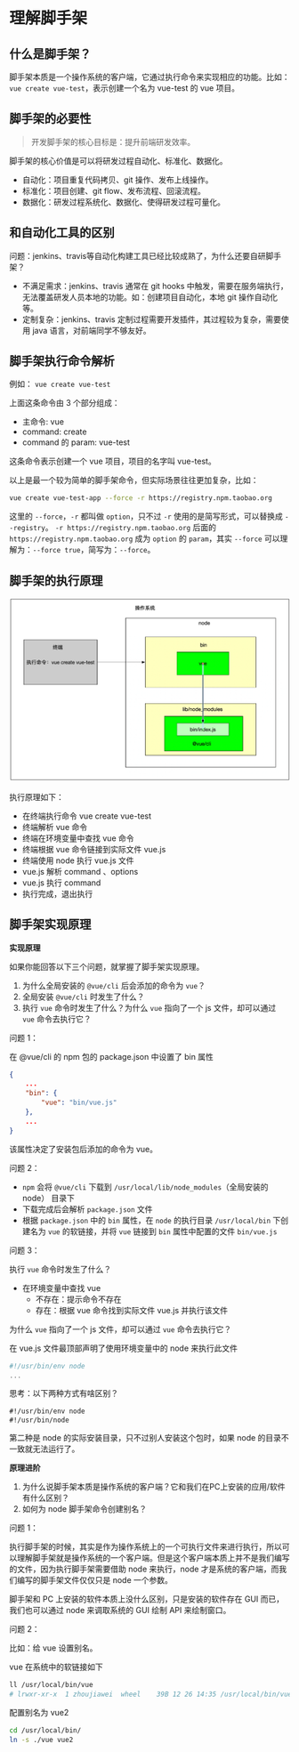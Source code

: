 # 理解脚手架

## 什么是脚手架？

脚手架本质是一个操作系统的客户端，它通过执行命令来实现相应的功能。比如：`vue create vue-test`，表示创建一个名为 vue-test 的 vue 项目。

## 脚手架的必要性

> 开发脚手架的核心目标是：提升前端研发效率。

脚手架的核心价值是可以将研发过程自动化、标准化、数据化。

- 自动化：项目重复代码拷贝、git 操作、发布上线操作。
- 标准化：项目创建、git flow、发布流程、回滚流程。
- 数据化：研发过程系统化、数据化、使得研发过程可量化。

## 和自动化工具的区别

问题：jenkins、travis等自动化构建工具已经比较成熟了，为什么还要自研脚手架？

- 不满足需求：jenkins、travis 通常在 git hooks 中触发，需要在服务端执行，无法覆盖研发人员本地的功能。如：创建项目自动化，本地 git 操作自动化等。
- 定制复杂：jenkins、travis 定制过程需要开发插件，其过程较为复杂，需要使用 java 语言，对前端同学不够友好。

## 脚手架执行命令解析

例如： `vue create vue-test`

上面这条命令由 3 个部分组成：

- 主命令: vue
- command: create
- command 的 param: vue-test

这条命令表示创建一个 vue 项目，项目的名字叫 vue-test。

以上是最一个较为简单的脚手架命令，但实际场景往往更加复杂，比如：

```bash
vue create vue-test-app --force -r https://registry.npm.taobao.org
```

这里的 `--force`，`-r` 都叫做 `option`，只不过 `-r` 使用的是简写形式，可以替换成 `--registry`。
`-r https://registry.npm.taobao.org` 后面的 `https://registry.npm.taobao.org` 成为 `option` 的 `param`，其实 `--force` 可以理解为：`--force true`，简写为：`--force`。

## 脚手架的执行原理

![执行原理](images/02-1.png)

执行原理如下：

- 在终端执行命令 vue create vue-test
- 终端解析 vue 命令
- 终端在环境变量中查找 vue 命令
- 终端根据 vue 命令链接到实际文件 vue.js
- 终端使用 node 执行 vue.js 文件
- vue.js 解析 command 、options
- vue.js 执行 command
- 执行完成，退出执行

## 脚手架实现原理

**实现原理**

如果你能回答以下三个问题，就掌握了脚手架实现原理。

1. 为什么全局安装的 `@vue/cli` 后会添加的命令为 `vue`？
2. 全局安装 `@vue/cli` 时发生了什么？
3. 执行 `vue` 命令时发生了什么？为什么 `vue` 指向了一个 js 文件，却可以通过 `vue` 命令去执行它？

问题 1：

在 @vue/cli 的 npm 包的 package.json 中设置了 bin 属性

```json
{
    ...
    "bin": {
        "vue": "bin/vue.js"
    },
    ...
}
```

该属性决定了安装包后添加的命令为 vue。

问题 2：

- `npm` 会将 `@vue/cli` 下载到 `/usr/local/lib/node_modules`（全局安装的 node） 目录下
- 下载完成后会解析 `package.json` 文件
- 根据 `package.json` 中的 `bin` 属性，在 `node` 的执行目录 `/usr/local/bin` 下创建名为 `vue` 的软链接，并将 `vue` 链接到 `bin` 属性中配置的文件 `bin/vue.js`

问题 3：

执行 `vue` 命令时发生了什么？

- 在环境变量中查找 vue
  - 不存在：提示命令不存在
  - 存在：根据 vue 命令找到实际文件 vue.js 并执行该文件

为什么 `vue` 指向了一个 js 文件，却可以通过 `vue` 命令去执行它？

在 vue.js 文件最顶部声明了使用环境变量中的 node 来执行此文件

```js
#!/usr/bin/env node
...
```

思考：以下两种方式有啥区别？

```
#!/usr/bin/env node
#!/usr/bin/node
```

第二种是 node 的实际安装目录，只不过别人安装这个包时，如果 node 的目录不一致就无法运行了。

**原理进阶**

1. 为什么说脚手架本质是操作系统的客户端？它和我们在PC上安装的应用/软件有什么区别？
2. 如何为 node 脚手架命令创建别名？

问题 1：

执行脚手架的时候，其实是作为操作系统上的一个可执行文件来进行执行，所以可以理解脚手架就是操作系统的一个客户端。但是这个客户端本质上并不是我们编写的文件，因为执行脚手架需要借助 node 来执行，node 才是系统的客户端，而我们编写的脚手架文件仅仅只是 node 一个参数。

脚手架和 PC 上安装的软件本质上没什么区别，只是安装的软件存在 GUI 而已，我们也可以通过 node 来调取系统的 GUI 绘制 API 来绘制窗口。

问题 2：

比如：给 vue 设置别名。

vue 在系统中的软链接如下

```bash
ll /usr/local/bin/vue
# lrwxr-xr-x  1 zhoujiawei  wheel    39B 12 26 14:35 /usr/local/bin/vue -> ../lib/node_modules/@vue/cli/bin/vue.js
```

配置别名为 vue2

```bash
cd /usr/local/bin/
ln -s ./vue vue2
```

